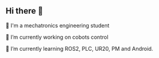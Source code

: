 ## Hi there 👋

<!--
**AngMolGo/AngMolGo** is a ✨ _special_ ✨ repository because its `README.md` (this file) appears on your GitHub profile.

Here are some ideas to get you started:

- 🔭 I’m currently working on ...
- 🌱 I’m currently learning ...
- 👯 I’m looking to collaborate on ...
- 🤔 I’m looking for help with ...
- 💬 Ask me about ...
- 📫 How to reach me: ...
- 😄 Pronouns: ...
- ⚡ Fun fact: ...
-->

🤖 I'm a mechatronics engineering student

🔭 I’m currently working on cobots control

🌱 I’m currently learning ROS2, PLC, UR20, PM and Android.

